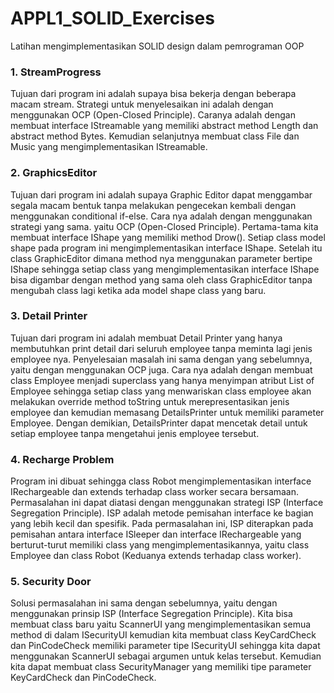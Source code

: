 # APPL1_SOLID_Exercises
Latihan mengimplementasikan SOLID design dalam pemrograman OOP

### 1. StreamProgress 
Tujuan dari program ini adalah supaya bisa bekerja dengan beberapa macam stream. Strategi untuk menyelesaikan ini adalah dengan menggunakan OCP (Open-Closed Principle). Caranya adalah dengan membuat interface IStreamable yang memiliki abstract method Length dan abstract method Bytes. Kemudian selanjutnya membuat class File dan Music yang mengimplementasikan IStreamable.

### 2. GraphicsEditor
Tujuan dari program ini adalah supaya Graphic Editor dapat menggambar segala macam bentuk tanpa melakukan pengecekan kembali dengan menggunakan conditional if-else. Cara nya adalah dengan menggunakan strategi yang sama. yaitu OCP (Open-Closed Principle). Pertama-tama kita membuat interface IShape yang memiliki method Drow(). Setiap class model shape pada program ini mengimplementasikan interface IShape. Setelah itu class GraphicEditor dimana method nya menggunakan parameter bertipe IShape sehingga setiap class yang mengimplementasikan interface IShape bisa digambar dengan method yang sama oleh class GraphicEditor tanpa mengubah class lagi ketika ada model shape class yang baru.

### 3. Detail Printer
Tujuan dari program ini adalah membuat Detail Printer yang hanya membutuhkan print detail dari seluruh employee tanpa meminta lagi jenis employee nya. Penyelesaian masalah ini sama dengan yang sebelumnya, yaitu dengan menggunakan OCP juga. Cara nya adalah dengan membuat class Employee menjadi superclass yang hanya menyimpan atribut List of Employee sehingga setiap class yang menwariskan class employee akan melakukan override method toString untuk merepresentasikan jenis employee dan kemudian memasang DetailsPrinter untuk memiliki parameter Employee. Dengan demikian, DetailsPrinter dapat mencetak detail untuk setiap employee tanpa mengetahui jenis employee tersebut.

### 4. Recharge Problem
Program ini dibuat sehingga class Robot mengimplementasikan interface IRechargeable dan extends terhadap class worker secara bersamaan. Permasalahan ini dapat diatasi dengan menggunakan strategi ISP (Interface Segregation Principle). ISP adalah metode pemisahan interface ke bagian yang lebih kecil dan spesifik. Pada permasalahan ini, ISP diterapkan pada pemisahan antara interface ISleeper dan interface IRechargeable yang berturut-turut memiliki class yang mengimplementasikannya, yaitu class Employee dan class Robot (Keduanya extends terhadap class worker). 

### 5. Security Door
Solusi permasalahan ini sama dengan sebelumnya, yaitu dengan menggunakan prinsip ISP (Interface Segregation Principle). Kita bisa membuat class baru yaitu ScannerUI yang mengimplementasikan semua method di dalam ISecurityUI kemudian kita membuat class KeyCardCheck dan PinCodeCheck memiliki parameter tipe ISecurityUI sehingga kita dapat menggunakan ScannerUI sebagai argumen untuk kelas tersebut. Kemudian kita dapat membuat class SecurityManager yang memiliki tipe parameter KeyCardCheck dan PinCodeCheck.  

